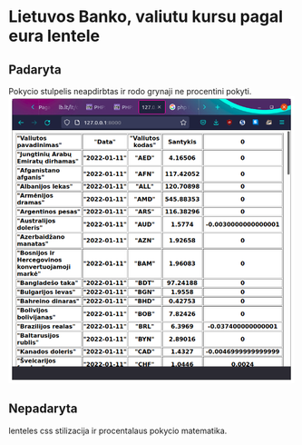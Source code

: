 # Lietuvos Banko, valiutu kursu pagal eura lentele

## Padaryta
Pokycio stulpelis neapdirbtas ir rodo grynaji ne procentini pokyti.
<img src="docs/2022-01-11.15-03-24.png" width="800">


## Nepadaryta 

lenteles css stilizacija ir procentalaus pokycio matematika.
